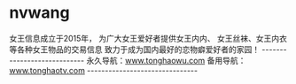 # nvwang
女王信息成立于2015年， 为广大女王爱好者提供女王内内、 女王丝袜、女王内衣等各种女王物品的交易信息 致力于成为国内最好的恋物癖爱好者的家园！  ---------------------------- 永久导航：www.tonghaowu.com  备用导航：www.tonghaotv.com -------------------------------
